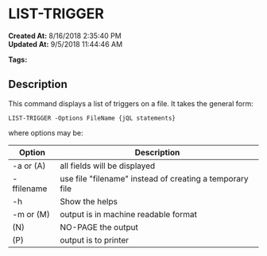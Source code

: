 # LIST-TRIGGER

**Created At:** 8/16/2018 2:35:40 PM  
**Updated At:** 9/5/2018 11:44:46 AM  

**Tags:**
<badge text='triggers in jbc' vertical='middle' />

## Description 

This command displays a list of triggers on a file. It takes the general form:

```
LIST-TRIGGER -Options FileName {jQL statements}
```

where options may be:


| Option<br> | Description<br> |
| --- | --- |
| -a or (A)<br> | all fields will be displayed<br> |
| -ffilename<br> | use file "filename" instead of creating a temporary file<br> |
| -h<br> | Show the helps<br> |
| -m or (M)<br> | output is in machine readable format<br> |
| (N)<br> | NO-PAGE the output<br> |
| (P)<br> | output is to printer<br> |

